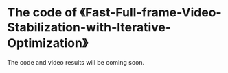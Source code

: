 # The code of 《Fast-Full-frame-Video-Stabilization-with-Iterative-Optimization》
The code and video results will be coming soon.
